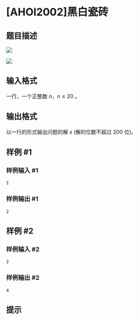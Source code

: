 # [AHOI2002]黑白瓷砖

## 题目描述

![](https://cdn.luogu.com.cn/upload/pic/1685.png) 

![](https://cdn.luogu.com.cn/upload/pic/1686.png)


## 输入格式

一行，一个正整数 $n$，$n \leq 20$ 。


## 输出格式

以一行的形式输出问题的解 $s$ (解的位数不超过 $200$ 位)。


## 样例 #1

### 样例输入 #1
```
1
```

### 样例输出 #1

```
2
```

## 样例 #2

### 样例输入 #2
```
2
```

### 样例输出 #2

```
4
```

## 提示


